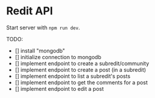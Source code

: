 # Redit API

Start server with `npm run dev`.

TODO:

- [] install "mongodb"
- [] initialize connection to mongodb
- [] implement endpoint to create a subredit/community
- [] implement endpoint to create a post (in a subredit)
- [] implement endpoint to list a subredit's posts
- [] implement endpoint to get the comments for a post
- [] implement endpoint to edit a post
